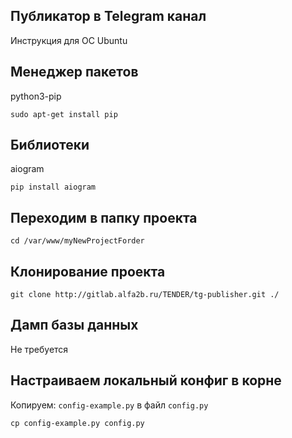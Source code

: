 Публикатор в Telegram канал
-
Инструкция для ОС Ubuntu

Менеджер пакетов
-
python3-pip

~~~
sudo apt-get install pip
~~~

Библиотеки
-

aiogram

~~~
pip install aiogram
~~~

Переходим в папку проекта
-

~~~
cd /var/www/myNewProjectForder
~~~

Клонирование проекта
-

~~~
git clone http://gitlab.alfa2b.ru/TENDER/tg-publisher.git ./
~~~

Дамп базы данных
-

Не требуется

Настраиваем локальный конфиг в корне
-
Копируем: ```config-example.py``` в файл ```config.py```
~~~
cp config-example.py config.py
~~~
